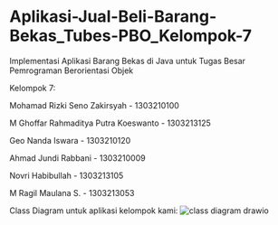 # Aplikasi-Jual-Beli-Barang-Bekas_Tubes-PBO_Kelompok-7
Implementasi Aplikasi Barang Bekas di Java untuk Tugas Besar Pemrograman Berorientasi Objek


Kelompok 7:

Mohamad Rizki Seno Zakirsyah - 1303210100

M Ghoffar Rahmaditya Putra Koeswanto - 1303213125

Geo Nanda Iswara - 1303210120

Ahmad Jundi Rabbani - 1303210009

Novri Habibullah - 1303213105

M Ragil Maulana S. - 1303213053




Class Diagram untuk aplikasi kelompok kami:
![class diagram drawio](https://github.com/ZKSeno/Aplikasi-Jual-Beli-Barang-Bekas_Tubes-PBO_Kelompok-7/assets/128303346/c9fd2d2a-f5fa-452a-b919-27c1ce59224e)

